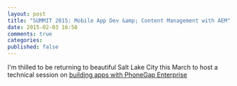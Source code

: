 ```yaml
---
layout: post
title: "SUMMIT 2015: Mobile App Dev &amp; Content Management with AEM"
date: 2015-02-03 16:58
comments: true
categories: 
published: false
---
```

I'm thilled to be returning to beautiful Salt Lake City this March to host a technical session on [building apps with PhoneGap Enterprise](https://adobesummit.lanyonevents.com/2015/slc/connect/sessionDetail.ww?SESSION_ID=2586)
